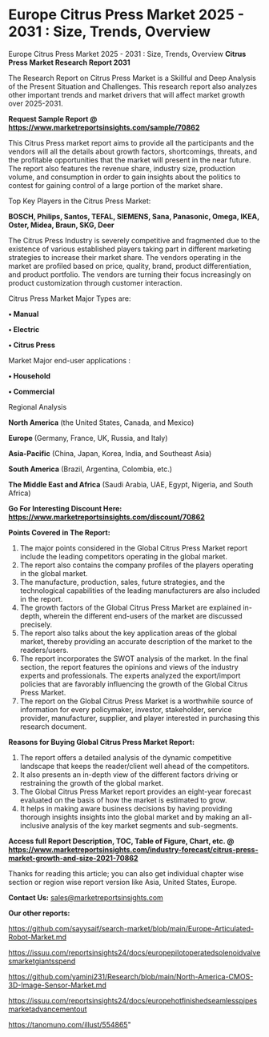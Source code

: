 # Europe Citrus Press Market 2025 - 2031 : Size, Trends, Overview
Europe Citrus Press Market 2025 - 2031 : Size, Trends, Overview
<strong>Citrus Press Market Research Report 2031</strong>

The Research Report on Citrus Press Market is a Skillful and Deep Analysis of the Present Situation and Challenges. This research report also analyzes other important trends and market drivers that will affect market growth over 2025-2031.

<strong>Request Sample Report @ <a href=https://www.marketreportsinsights.com/sample/70862>https://www.marketreportsinsights.com/sample/70862</a></strong>

This Citrus Press market report aims to provide all the participants and the vendors will all the details about growth factors, shortcomings, threats, and the profitable opportunities that the market will present in the near future. The report also features the revenue share, industry size, production volume, and consumption in order to gain insights about the politics to contest for gaining control of a large portion of the market share.

Top Key Players in the Citrus Press Market:

<strong>BOSCH, Philips, Santos, TEFAL, SIEMENS, Sana, Panasonic, Omega, IKEA, Oster, Midea, Braun, SKG, Deer</strong>

The Citrus Press Industry is severely competitive and fragmented due to the existence of various established players taking part in different marketing strategies to increase their market share. The vendors operating in the market are profiled based on price, quality, brand, product differentiation, and product portfolio. The vendors are turning their focus increasingly on product customization through customer interaction.

Citrus Press Market Major Types are:

<strong>• Manual

• Electric

• Citrus Press</strong>

Market Major end-user applications :

<strong>• Household

• Commercial</strong>

Regional Analysis

</u><strong><b>North America</b></strong> (the United States, Canada, and Mexico)

<strong><b>Europe </b></strong>(Germany, France, UK, Russia, and Italy)

<strong><b>Asia-Pacific</b></strong> (China, Japan, Korea, India, and Southeast Asia)

<strong><b>South America</b></strong> (Brazil, Argentina, Colombia, etc.)

<strong><b>The Middle East and Africa</b></strong> (Saudi Arabia, UAE, Egypt, Nigeria, and South Africa)

<strong>Go For Interesting Discount Here: <a href=https://www.marketreportsinsights.com/discount/70862>https://www.marketreportsinsights.com/discount/70862</a></strong>

<strong>Points Covered in The Report:</strong>
<ol>
  <li>The major points considered in the Global Citrus Press Market report include the leading competitors operating in the global market.</li>
  <li>The report also contains the company profiles of the players operating in the global market.</li>
  <li>The manufacture, production, sales, future strategies, and the technological capabilities of the leading manufacturers are also included in the report.</li>
  <li>The growth factors of the Global Citrus Press Market are explained in-depth, wherein the different end-users of the market are discussed precisely.</li>
  <li>The report also talks about the key application areas of the global market, thereby providing an accurate description of the market to the readers/users.</li>
  <li>The report incorporates the SWOT analysis of the market. In the final section, the report features the opinions and views of the industry experts and professionals. The experts analyzed the export/import policies that are favorably influencing the growth of the Global Citrus Press Market.</li>
  <li>The report on the Global Citrus Press Market is a worthwhile source of information for every policymaker, investor, stakeholder, service provider, manufacturer, supplier, and player interested in purchasing this research document.</li>
</ol>
<strong>Reasons for Buying Global Citrus Press Market Report:</strong>

<ol>
  <li>The report offers a detailed analysis of the dynamic competitive landscape that keeps the reader/client well ahead of the competitors.</li>
  <li>It also presents an in-depth view of the different factors driving or restraining the growth of the global market.</li>
  <li>The Global Citrus Press Market report provides an eight-year forecast evaluated on the basis of how the market is estimated to grow.</li>
  <li>It helps in making aware business decisions by having providing thorough insights insights into the global market and by making an all-inclusive analysis of the key market segments and sub-segments.</li>
</ol>
<strong>Access full Report Description, TOC, Table of Figure, Chart, etc. @ <a href=https://www.marketreportsinsights.com/industry-forecast/citrus-press-market-growth-and-size-2021-70862>https://www.marketreportsinsights.com/industry-forecast/citrus-press-market-growth-and-size-2021-70862</a></strong>


Thanks for reading this article; you can also get individual chapter wise section or region wise report version like Asia, United States, Europe.

<strong>Contact Us:</strong>
sales@marketreportsinsights.com

<strong>Our other reports:</strong>

<a href=https://github.com/sayysaif/search-market/blob/main/Europe-Articulated-Robot-Market.md>https://github.com/sayysaif/search-market/blob/main/Europe-Articulated-Robot-Market.md</a>

<a href=https://issuu.com/reportsinsights24/docs/europepilotoperatedsolenoidvalvesmarketgiantsspend>https://issuu.com/reportsinsights24/docs/europepilotoperatedsolenoidvalvesmarketgiantsspend</a>

<a href=https://github.com/yamini231/Research/blob/main/North-America-CMOS-3D-Image-Sensor-Market.md>https://github.com/yamini231/Research/blob/main/North-America-CMOS-3D-Image-Sensor-Market.md</a>

<a href=https://issuu.com/reportsinsights24/docs/europehotfinishedseamlesspipesmarketadvancementout>https://issuu.com/reportsinsights24/docs/europehotfinishedseamlesspipesmarketadvancementout</a>

<a href=https://tanomuno.com/illust/554865>https://tanomuno.com/illust/554865</a>"
